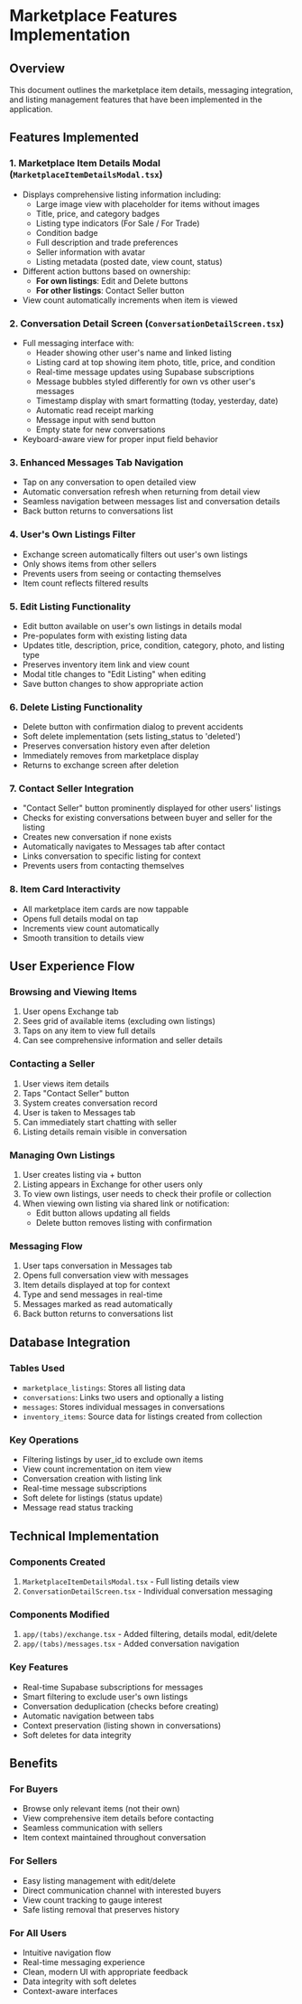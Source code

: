 # Marketplace Features Implementation

## Overview
This document outlines the marketplace item details, messaging integration, and listing management features that have been implemented in the application.

## Features Implemented

### 1. Marketplace Item Details Modal (`MarketplaceItemDetailsModal.tsx`)
- Displays comprehensive listing information including:
  - Large image view with placeholder for items without images
  - Title, price, and category badges
  - Listing type indicators (For Sale / For Trade)
  - Condition badge
  - Full description and trade preferences
  - Seller information with avatar
  - Listing metadata (posted date, view count, status)
- Different action buttons based on ownership:
  - **For own listings**: Edit and Delete buttons
  - **For other listings**: Contact Seller button
- View count automatically increments when item is viewed

### 2. Conversation Detail Screen (`ConversationDetailScreen.tsx`)
- Full messaging interface with:
  - Header showing other user's name and linked listing
  - Listing card at top showing item photo, title, price, and condition
  - Real-time message updates using Supabase subscriptions
  - Message bubbles styled differently for own vs other user's messages
  - Timestamp display with smart formatting (today, yesterday, date)
  - Automatic read receipt marking
  - Message input with send button
  - Empty state for new conversations
- Keyboard-aware view for proper input field behavior

### 3. Enhanced Messages Tab Navigation
- Tap on any conversation to open detailed view
- Automatic conversation refresh when returning from detail view
- Seamless navigation between messages list and conversation details
- Back button returns to conversations list

### 4. User's Own Listings Filter
- Exchange screen automatically filters out user's own listings
- Only shows items from other sellers
- Prevents users from seeing or contacting themselves
- Item count reflects filtered results

### 5. Edit Listing Functionality
- Edit button available on user's own listings in details modal
- Pre-populates form with existing listing data
- Updates title, description, price, condition, category, photo, and listing type
- Preserves inventory item link and view count
- Modal title changes to "Edit Listing" when editing
- Save button changes to show appropriate action

### 6. Delete Listing Functionality
- Delete button with confirmation dialog to prevent accidents
- Soft delete implementation (sets listing_status to 'deleted')
- Preserves conversation history even after deletion
- Immediately removes from marketplace display
- Returns to exchange screen after deletion

### 7. Contact Seller Integration
- "Contact Seller" button prominently displayed for other users' listings
- Checks for existing conversations between buyer and seller for the listing
- Creates new conversation if none exists
- Automatically navigates to Messages tab after contact
- Links conversation to specific listing for context
- Prevents users from contacting themselves

### 8. Item Card Interactivity
- All marketplace item cards are now tappable
- Opens full details modal on tap
- Increments view count automatically
- Smooth transition to details view

## User Experience Flow

### Browsing and Viewing Items
1. User opens Exchange tab
2. Sees grid of available items (excluding own listings)
3. Taps on any item to view full details
4. Can see comprehensive information and seller details

### Contacting a Seller
1. User views item details
2. Taps "Contact Seller" button
3. System creates conversation record
4. User is taken to Messages tab
5. Can immediately start chatting with seller
6. Listing details remain visible in conversation

### Managing Own Listings
1. User creates listing via + button
2. Listing appears in Exchange for other users only
3. To view own listings, user needs to check their profile or collection
4. When viewing own listing via shared link or notification:
   - Edit button allows updating all fields
   - Delete button removes listing with confirmation

### Messaging Flow
1. User taps conversation in Messages tab
2. Opens full conversation view with messages
3. Item details displayed at top for context
4. Type and send messages in real-time
5. Messages marked as read automatically
6. Back button returns to conversations list

## Database Integration

### Tables Used
- `marketplace_listings`: Stores all listing data
- `conversations`: Links two users and optionally a listing
- `messages`: Stores individual messages in conversations
- `inventory_items`: Source data for listings created from collection

### Key Operations
- Filtering listings by user_id to exclude own items
- View count incrementation on item view
- Conversation creation with listing link
- Real-time message subscriptions
- Soft delete for listings (status update)
- Message read status tracking

## Technical Implementation

### Components Created
1. `MarketplaceItemDetailsModal.tsx` - Full listing details view
2. `ConversationDetailScreen.tsx` - Individual conversation messaging

### Components Modified
1. `app/(tabs)/exchange.tsx` - Added filtering, details modal, edit/delete
2. `app/(tabs)/messages.tsx` - Added conversation navigation

### Key Features
- Real-time Supabase subscriptions for messages
- Smart filtering to exclude user's own listings
- Conversation deduplication (checks before creating)
- Automatic navigation between tabs
- Context preservation (listing shown in conversations)
- Soft deletes for data integrity

## Benefits

### For Buyers
- Browse only relevant items (not their own)
- View comprehensive item details before contacting
- Seamless communication with sellers
- Item context maintained throughout conversation

### For Sellers
- Easy listing management with edit/delete
- Direct communication channel with interested buyers
- View count tracking to gauge interest
- Safe listing removal that preserves history

### For All Users
- Intuitive navigation flow
- Real-time messaging experience
- Clean, modern UI with appropriate feedback
- Data integrity with soft deletes
- Context-aware interfaces
